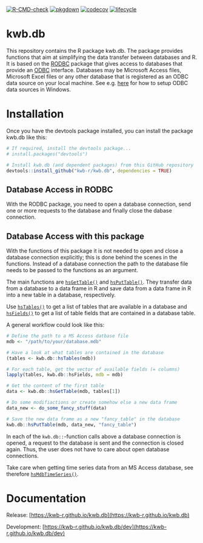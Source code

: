 [![R-CMD-check](https://github.com/KWB-R/kwb.db/workflows/R-CMD-check/badge.svg)](https://github.com/KWB-R/kwb.db/actions?query=workflow%3AR-CMD-check)
[![pkgdown](https://github.com/KWB-R/kwb.db/workflows/pkgdown/badge.svg)](https://github.com/KWB-R/kwb.db/actions?query=workflow%3Apkgdown)
[![codecov](https://codecov.io/github/KWB-R/kwb.db/branch/master/graphs/badge.svg)](https://codecov.io/github/KWB-R/kwb.db)  [![lifecycle](https://img.shields.io/badge/lifecycle-stable-brightgreen.svg)](https://www.tidyverse.org/lifecycle/#stable)

# kwb.db

This repository contains the R package kwb.db. The package provides functions that aim at simplifying the data transfer between databases and R. It is based on the [RODBC](https://cran.r-project.org/web/packages/RODBC/) package that gives access to databases that provide an [ODBC](https://docs.microsoft.com/en-us/sql/odbc/reference/what-is-odbc) interface. Databases may be Microsoft Access files, Microsoft Excel files or any other database that is registered as an ODBC data source on your local machine. See e.g. [here](https://docs.microsoft.com/en-us/sql/odbc/admin/odbc-data-source-administrator) for how to setup ODBC data sources in Windows.

# Installation

Once you have the devtools package installed, you can install the package kwb.db like this:

```r
# If required, install the devtools package...
# install.packages("devtools")

# Install kwb.db (and dependent packages) from this GitHub repository
devtools::install_github("kwb-r/kwb.db", dependencies = TRUE)
```

## Database Access in RODBC


With the RODBC package, you need to open a database connection, send one or more requests to the database and finally close the dabase connection.

## Database Access with this package


With the functions of this package it is not needed to open and close a database connection explicitly; this is done behind the scenes in the functions. Instead of a database connection the path to the database file needs to be passed to the functions as an argument.

The main functions are [`hsGetTable()`](https://kwb-r.github.io/kwb.db/reference/hsGetTable.html) and [`hsPutTable()`](https://kwb-r.github.io/kwb.db/reference/hsPutTable.html). They transfer data from a database to a data frame in R and save data from a data frame in R into a new table in a database, respectively.

Use [`hsTables()`](https://kwb-r.github.io/kwb.db/reference/hsTables.html) to get a list of tables that are available in a database and [`hsFields()`](https://kwb-r.github.io/kwb.db/reference/hsFields.html) to get a list of table fields that are contained in a database table.

A general workflow could look like this:

```r
# Define the path to a MS Access datbase file
mdb <- "/path/to/your/database.mdb"

# Have a look at what tables are contained in the database
(tables <- kwb.db::hsTables(mdb))

# For each table, get the vector of available fields (= columns)
lapply(tables, kwb.db::hsFields, mdb = mdb)

# Get the content of the first table
data <- kwb.db::hsGetTable(mdb, tables[1])

# Do some modifiactions or create somehow else a new data frame
data_new <- do_some_fancy_stuff(data)

# Save the new data frame as a new "fancy_table" in the database
kwb.db::hsPutTable(mdb, data_new, "fancy_table")
```

In each of the `kwb.db::`-function calls above a database connection is opened, a request to the database is sent and the connection is closed again. Thus, the user does not have to care about open database connections.

Take care when getting time series data from an MS Access database, see therefore [`hsMdbTimeSeries()`](https://kwb-r.github.io/kwb.db/reference/hsMdbTimeSeries.html).

# Documentation

Release: [https://kwb-r.github.io/kwb.db](https://kwb-r.github.io/kwb.db)

Development: [https://kwb-r.github.io/kwb.db/dev](https://kwb-r.github.io/kwb.db/dev)
